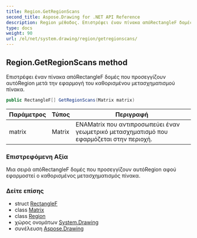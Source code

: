 ```yaml
---
title: Region.GetRegionScans
second_title: Aspose.Drawing for .NET API Reference
description: Region μέθοδος. Επιστρέφει έναν πίνακα απόRectangleF δομές που προσεγγίζουν αυτόRegion μετά την εφαρμογή του καθορισμένου μετασχηματισμού πίνακα.
type: docs
weight: 90
url: /el/net/system.drawing/region/getregionscans/
---
```

## Region.GetRegionScans method

Επιστρέφει έναν πίνακα απόRectangleF δομές που προσεγγίζουν αυτόRegion μετά την εφαρμογή του καθορισμένου μετασχηματισμού πίνακα.

```csharp
public RectangleF[] GetRegionScans(Matrix matrix)
```

| Παράμετρος | Τύπος | Περιγραφή |
| --- | --- | --- |
| matrix | Matrix | ΕΝΑMatrix που αντιπροσωπεύει έναν γεωμετρικό μετασχηματισμό που εφαρμόζεται στην περιοχή. |

### Επιστρεφόμενη Αξία

Μια σειρά απόRectangleF δομές που προσεγγίζουν αυτόRegion αφού εφαρμοστεί ο καθορισμένος μετασχηματισμός πίνακα.

### Δείτε επίσης

* struct [RectangleF](../../rectanglef/)
* class [Matrix](../../../system.drawing.drawing2d/matrix/)
* class [Region](../)
* χώρος ονομάτων [System.Drawing](../../region/)
* συνέλευση [Aspose.Drawing](../../../)


